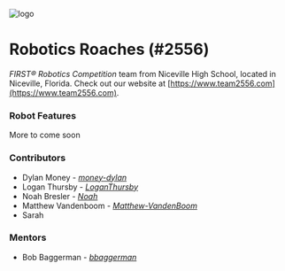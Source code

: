 ![logo](http://team2556.com/Content/images/home/2.jpg)

# Robotics Roaches (#2556)
_FIRST&reg; Robotics Competition_ team from Niceville High School, located in Niceville, Florida.
Check out our website at [https://www.team2556.com](https://www.team2556.com).

### Robot Features
More to come soon

### Contributors
 * Dylan Money - [*money-dylan*](https://github.com/money-dylan)
 * Logan Thursby - [*LoganThursby*](https://github.com/LoganThursby)
 * Noah Bresler - [*Noah*](https://github.com/MrNoahz)
 * Matthew Vandenboom - [*Matthew-VandenBoom*](https://github.com/Matthew-VandenBoom)
 * Sarah

### Mentors
 * Bob Baggerman - [*bbaggerman*](https://github.com/bbaggerman)

<!-- # FRC-2018
New repository for the 2018 team 2556 frc code
 -->